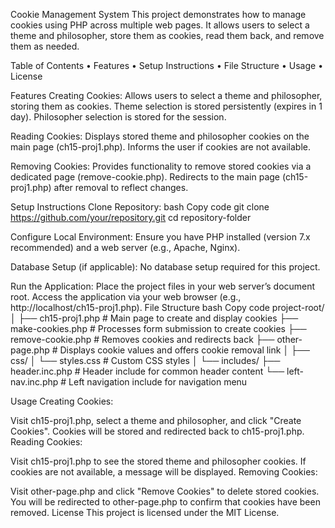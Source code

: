 Cookie Management System
This project demonstrates how to manage cookies using PHP across multiple web pages. It allows users to select a theme and philosopher, store them as cookies, read them back, and remove them as needed.

Table of Contents
•	Features
•	Setup Instructions
•	File Structure
•	Usage
•	License


Features
Creating Cookies:
	Allows users to select a theme and philosopher, storing them as cookies.
Theme selection is stored persistently (expires in 1 day).
Philosopher selection is stored for the session.

Reading Cookies:
	Displays stored theme and philosopher cookies on the main page (ch15-proj1.php).
Informs the user if cookies are not available.

Removing Cookies:
	Provides functionality to remove stored cookies via a dedicated page (remove-cookie.php).
Redirects to the main page (ch15-proj1.php) after removal to reflect changes.

Setup Instructions
Clone Repository:
	bash
	Copy code
	git clone https://github.com/your/repository.git
	cd repository-folder

Configure Local Environment:
	Ensure you have PHP installed (version 7.x recommended) and a web server (e.g., Apache, Nginx).

Database Setup (if applicable):
	No database setup required for this project.

Run the Application:
	Place the project files in your web server’s document root.
Access the application via your web browser (e.g., http://localhost/ch15-proj1.php).
File Structure
bash
Copy code
project-root/
│
├── ch15-proj1.php           # Main page to create and display cookies
├── make-cookies.php         # Processes form submission to create cookies
├── remove-cookie.php        # Removes cookies and redirects back
├── other-page.php           # Displays cookie values and offers cookie removal link
│
├── css/
│   └── styles.css           # Custom CSS styles
│
└── includes/
    ├── header.inc.php       # Header include for common header content
    └── left-nav.inc.php     # Left navigation include for navigation menu

Usage
Creating Cookies:

Visit ch15-proj1.php, select a theme and philosopher, and click "Create Cookies".
Cookies will be stored and redirected back to ch15-proj1.php.
Reading Cookies:

Visit ch15-proj1.php to see the stored theme and philosopher cookies.
If cookies are not available, a message will be displayed.
Removing Cookies:

Visit other-page.php and click "Remove Cookies" to delete stored cookies.
You will be redirected to other-page.php to confirm that cookies have been removed.
License
This project is licensed under the MIT License.

